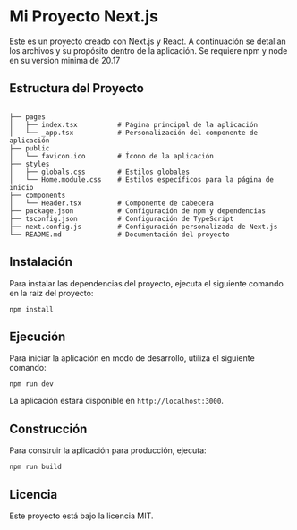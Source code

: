 # Mi Proyecto Next.js

Este es un proyecto creado con Next.js y React. A continuación se detallan los archivos y su propósito dentro de la aplicación.
Se requiere npm y node en su version minima de 20.17

## Estructura del Proyecto

```

├── pages
│   ├── index.tsx          # Página principal de la aplicación
│   └── _app.tsx           # Personalización del componente de aplicación
├── public
│   └── favicon.ico        # Ícono de la aplicación
├── styles
│   ├── globals.css        # Estilos globales
│   └── Home.module.css    # Estilos específicos para la página de inicio
├── components
│   └── Header.tsx         # Componente de cabecera
├── package.json           # Configuración de npm y dependencias
├── tsconfig.json          # Configuración de TypeScript
├── next.config.js         # Configuración personalizada de Next.js
└── README.md              # Documentación del proyecto
```

## Instalación

Para instalar las dependencias del proyecto, ejecuta el siguiente comando en la raíz del proyecto:

```
npm install
```

## Ejecución

Para iniciar la aplicación en modo de desarrollo, utiliza el siguiente comando:

```
npm run dev
```

La aplicación estará disponible en `http://localhost:3000`.

## Construcción

Para construir la aplicación para producción, ejecuta:

```
npm run build
```

## Licencia

Este proyecto está bajo la licencia MIT.
